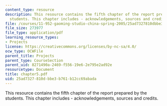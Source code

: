 ```yaml
---
content_type: resource
description: This resource contains the fifth chapter of the report prepared by the
  students. This chapter includes - acknowledgements, sources and credits.
file: /courses/11-952-gaoming-studio-china-spring-2005/25ad7327810dbbe3b761b12cc69abada_chapter5.pdf
file_size: 273977
file_type: application/pdf
learning_resource_types:
- Projects
license: https://creativecommons.org/licenses/by-nc-sa/4.0/
ocw_type: OCWFile
parent_title: Projects
parent_type: CourseSection
parent_uid: 8271490a-2469-f556-19e6-2e795e2ad92e
resourcetype: Document
title: chapter5.pdf
uid: 25ad7327-810d-bbe3-b761-b12cc69abada
---
```

This resource contains the fifth chapter of the report prepared by the students. This chapter includes - acknowledgements, sources and credits.
